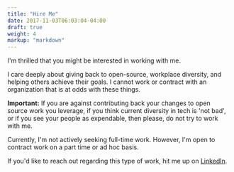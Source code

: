 ```yaml
---
title: "Hire Me"
date: 2017-11-03T06:03:04-04:00
draft: true
weight: 4
markup: "markdown"
---
```


I'm thrilled that you might be interested in working with me.

I care deeply about giving back to open-source, workplace diversity, and helping others achieve their goals. I cannot work or contract with an organization that is at odds with these things. 

**Important:** If you are against contributing back your changes to open source work you leverage, if you think current diversity in tech is 'not bad', or if you see your people as expendable, then please, do not try to work with me.

Currently, I'm not actively seeking full-time work. However, I'm open to contract work on a part time or ad hoc basis.

If you'd like to reach out regarding this type of work, hit me up on [LinkedIn](https://www.linkedin.com/in/davilaio/).
